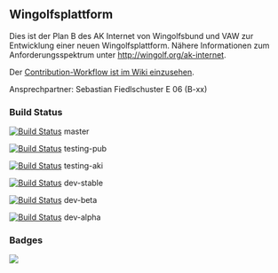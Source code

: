 ## Wingolfsplattform

Dies ist der Plan B des AK Internet von Wingolfsbund und VAW zur Entwicklung einer neuen Wingolfsplattform.
Nähere Informationen zum Anforderungsspektrum unter http://wingolf.org/ak-internet.

Der [Contribution-Workflow ist im Wiki einzusehen](https://github.com/fiedl/wingolfsplattform/wiki/Contribution-Workflow/).

Ansprechpartner:
Sebastian Fiedlschuster  E 06  (B-xx)
<deleted-string>

### Build Status 

[![Build Status](https://magnum.travis-ci.com/fiedl/wingolfsplattform.png?branch=master&token=EkwxFvobzUvAGcKu7AzB)](http://travis-ci.org/fiedl/wingolfsplattform) master

[![Build Status](https://magnum.travis-ci.com/fiedl/wingolfsplattform.png?branch=testing-pub&token=EkwxFvobzUvAGcKu7AzB)](http://travis-ci.org/fiedl/wingolfsplattform) testing-pub

[![Build Status](https://magnum.travis-ci.com/fiedl/wingolfsplattform.png?branch=testing-aki&token=EkwxFvobzUvAGcKu7AzB)](http://travis-ci.org/fiedl/wingolfsplattform) testing-aki

[![Build Status](https://magnum.travis-ci.com/fiedl/wingolfsplattform.png?branch=dev-stable&token=EkwxFvobzUvAGcKu7AzB)](http://travis-ci.org/fiedl/wingolfsplattform) dev-stable

[![Build Status](https://magnum.travis-ci.com/fiedl/wingolfsplattform.png?branch=dev-beta&token=EkwxFvobzUvAGcKu7AzB)](http://travis-ci.org/fiedl/wingolfsplattform) dev-beta

[![Build Status](https://magnum.travis-ci.com/fiedl/wingolfsplattform.png?branch=dev-alpha&token=EkwxFvobzUvAGcKu7AzB)](http://travis-ci.org/fiedl/wingolfsplattform) dev-alpha

### Badges

<a href="http://love.travis-ci.org"><img src="http://lh3.ggpht.com/obn0J0zRytlDzhms1icTmoV6S-B-vW2v-hTwnkV9rCcWPScUGLZ3XaWmeblAJyHtzuToa3Q=s166"></a>

